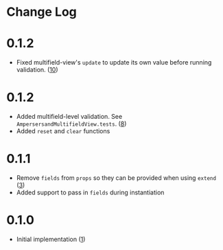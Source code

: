 # Change Log

# 0.1.2
* Fixed multifield-view's `update` to update its own value before running validation. ([10][10])

[10]: https://github.com/yola/ampersand-multifield-view/pull/8

# 0.1.2
* Added multifield-level validation. See `AmpersersandMultifieldView.tests`. ([8][8])
* Added `reset` and `clear` functions

[8]: https://github.com/yola/ampersand-multifield-view/pull/8

# 0.1.1 
* Remove `fields` from `props` so they can be provided when using `extend` ([3][3])
* Added support to pass in `fields` during instantiation

[3]: https://github.com/yola/ampersand-multifield-view/pull/3

# 0.1.0 
* Initial implementation ([1][1])

[1]: https://github.com/yola/ampersand-multifield-view/pull/1
